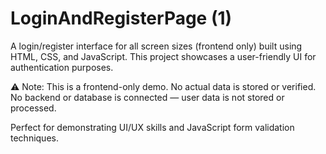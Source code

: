 # LoginAndRegisterPage (1)

A login/register interface for all screen sizes (frontend only) built using HTML, CSS, and JavaScript. This project showcases a user-friendly UI for authentication purposes. 

⚠️ Note: This is a frontend-only demo. No actual data is stored or verified. No backend or database is connected — user data is not stored or processed.

Perfect for demonstrating UI/UX skills and JavaScript form validation techniques.
